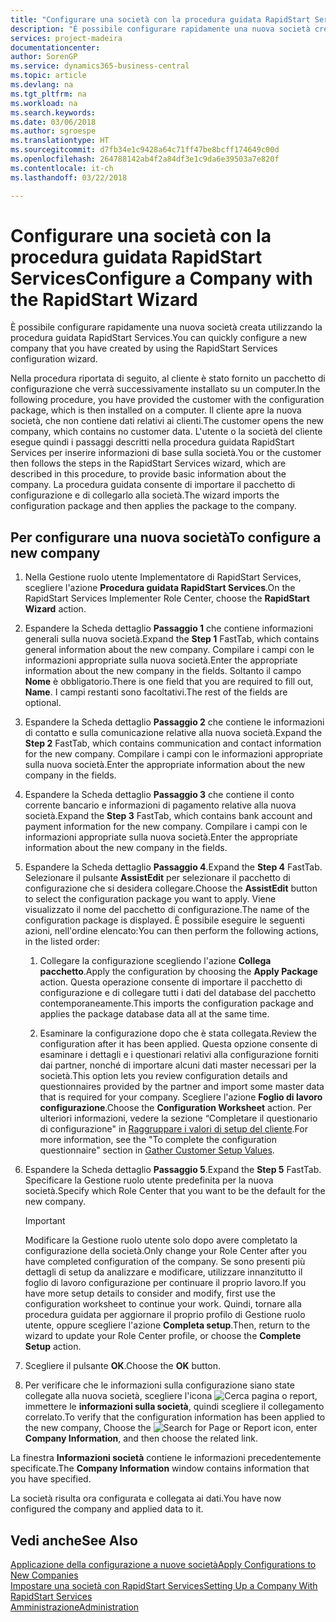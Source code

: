 ```yaml
---
title: "Configurare una società con la procedura guidata RapidStart Services"
description: "È possibile configurare rapidamente una nuova società creata utilizzando la procedura guidata RapidStart Services."
services: project-madeira
documentationcenter: 
author: SorenGP
ms.service: dynamics365-business-central
ms.topic: article
ms.devlang: na
ms.tgt_pltfrm: na
ms.workload: na
ms.search.keywords: 
ms.date: 03/06/2018
ms.author: sgroespe
ms.translationtype: HT
ms.sourcegitcommit: d7fb34e1c9428a64c71ff47be8bcff174649c00d
ms.openlocfilehash: 264788142ab4f2a84df3e1c9da6e39503a7e820f
ms.contentlocale: it-ch
ms.lasthandoff: 03/22/2018

---
```

# <a name="configure-a-company-with-the-rapidstart-wizard"></a><span data-ttu-id="26188-103">Configurare una società con la procedura guidata RapidStart Services</span><span class="sxs-lookup"><span data-stu-id="26188-103">Configure a Company with the RapidStart Wizard</span></span>
<span data-ttu-id="26188-104">È possibile configurare rapidamente una nuova società creata utilizzando la procedura guidata RapidStart Services.</span><span class="sxs-lookup"><span data-stu-id="26188-104">You can quickly configure a new company that you have created by using the RapidStart Services configuration wizard.</span></span>

<span data-ttu-id="26188-105">Nella procedura riportata di seguito, al cliente è stato fornito un pacchetto di configurazione che verrà successivamente installato su un computer.</span><span class="sxs-lookup"><span data-stu-id="26188-105">In the following procedure, you have provided the customer with the configuration package, which is then installed on a computer.</span></span> <span data-ttu-id="26188-106">Il cliente apre la nuova società, che non contiene dati relativi ai clienti.</span><span class="sxs-lookup"><span data-stu-id="26188-106">The customer opens the new company, which contains no customer data.</span></span> <span data-ttu-id="26188-107">L'utente o la società del cliente esegue quindi i passaggi descritti nella procedura guidata RapidStart Services per inserire informazioni di base sulla società.</span><span class="sxs-lookup"><span data-stu-id="26188-107">You or the customer then follows the steps in the RapidStart Services wizard, which are described in this procedure, to provide basic information about the company.</span></span> <span data-ttu-id="26188-108">La procedura guidata consente di importare il pacchetto di configurazione e di collegarlo alla società.</span><span class="sxs-lookup"><span data-stu-id="26188-108">The wizard imports the configuration package and then applies the package to the company.</span></span>  

## <a name="to-configure-a-new-company"></a><span data-ttu-id="26188-109">Per configurare una nuova società</span><span class="sxs-lookup"><span data-stu-id="26188-109">To configure a new company</span></span>  
1. <span data-ttu-id="26188-110">Nella Gestione ruolo utente Implementatore di RapidStart Services, scegliere l'azione **Procedura guidata RapidStart Services**.</span><span class="sxs-lookup"><span data-stu-id="26188-110">On the RapidStart Services Implementer Role Center, choose the **RapidStart Wizard** action.</span></span>  
2. <span data-ttu-id="26188-111">Espandere la Scheda dettaglio **Passaggio 1** che contiene informazioni generali sulla nuova società.</span><span class="sxs-lookup"><span data-stu-id="26188-111">Expand the **Step 1** FastTab, which contains general information about the new company.</span></span> <span data-ttu-id="26188-112">Compilare i campi con le informazioni appropriate sulla nuova società.</span><span class="sxs-lookup"><span data-stu-id="26188-112">Enter the appropriate information about the new company in the fields.</span></span> <span data-ttu-id="26188-113">Soltanto il campo **Nome** è obbligatorio.</span><span class="sxs-lookup"><span data-stu-id="26188-113">There is one field that you are required to fill out, **Name**.</span></span> <span data-ttu-id="26188-114">I campi restanti sono facoltativi.</span><span class="sxs-lookup"><span data-stu-id="26188-114">The rest of the fields are optional.</span></span>  
3. <span data-ttu-id="26188-115">Espandere la Scheda dettaglio **Passaggio 2** che contiene le informazioni di contatto e sulla comunicazione relative alla nuova società.</span><span class="sxs-lookup"><span data-stu-id="26188-115">Expand the **Step 2** FastTab, which contains communication and contact information for the new company.</span></span> <span data-ttu-id="26188-116">Compilare i campi con le informazioni appropriate sulla nuova società.</span><span class="sxs-lookup"><span data-stu-id="26188-116">Enter the appropriate information about the new company in the fields.</span></span>
4. <span data-ttu-id="26188-117">Espandere la Scheda dettaglio **Passaggio 3** che contiene il conto corrente bancario e informazioni di pagamento relative alla nuova società.</span><span class="sxs-lookup"><span data-stu-id="26188-117">Expand the **Step 3** FastTab, which contains bank account and payment information for the new company.</span></span> <span data-ttu-id="26188-118">Compilare i campi con le informazioni appropriate sulla nuova società.</span><span class="sxs-lookup"><span data-stu-id="26188-118">Enter the appropriate information about the new company in the fields.</span></span>  
5. <span data-ttu-id="26188-119">Espandere la Scheda dettaglio **Passaggio 4**.</span><span class="sxs-lookup"><span data-stu-id="26188-119">Expand the **Step 4** FastTab.</span></span> <span data-ttu-id="26188-120">Selezionare il pulsante **AssistEdit** per selezionare il pacchetto di configurazione che si desidera collegare.</span><span class="sxs-lookup"><span data-stu-id="26188-120">Choose the **AssistEdit** button to select the configuration package you want to apply.</span></span> <span data-ttu-id="26188-121">Viene visualizzato il nome del pacchetto di configurazione.</span><span class="sxs-lookup"><span data-stu-id="26188-121">The name of the configuration package is displayed.</span></span> <span data-ttu-id="26188-122">È possibile eseguire le seguenti azioni, nell'ordine elencato:</span><span class="sxs-lookup"><span data-stu-id="26188-122">You can then perform the following actions, in the listed order:</span></span>  

    1. <span data-ttu-id="26188-123">Collegare la configurazione scegliendo l'azione **Collega pacchetto**.</span><span class="sxs-lookup"><span data-stu-id="26188-123">Apply the configuration by choosing the **Apply Package** action.</span></span> <span data-ttu-id="26188-124">Questa operazione consente di importare il pacchetto di configurazione e di collegare tutti i dati del database del pacchetto contemporaneamente.</span><span class="sxs-lookup"><span data-stu-id="26188-124">This imports the configuration package and applies the package database data all at the same time.</span></span>  

    2. <span data-ttu-id="26188-125">Esaminare la configurazione dopo che è stata collegata.</span><span class="sxs-lookup"><span data-stu-id="26188-125">Review the configuration after it has been applied.</span></span> <span data-ttu-id="26188-126">Questa opzione consente di esaminare i dettagli e i questionari relativi alla configurazione forniti dai partner, nonché di importare alcuni dati master necessari per la società.</span><span class="sxs-lookup"><span data-stu-id="26188-126">This option lets you review configuration details and questionnaires provided by the partner and import some master data that is required for your company.</span></span> <span data-ttu-id="26188-127">Scegliere l'azione **Foglio di lavoro configurazione**.</span><span class="sxs-lookup"><span data-stu-id="26188-127">Choose the **Configuration Worksheet** action.</span></span> <span data-ttu-id="26188-128">Per ulteriori informazioni, vedere la sezione “Completare il questionario di configurazione" in [Raggruppare i valori di setup del cliente](admin-gather-customer-setup-values.md).</span><span class="sxs-lookup"><span data-stu-id="26188-128">For more information, see the "To complete the configuration questionnaire" section in [Gather Customer Setup Values](admin-gather-customer-setup-values.md).</span></span>  

6. <span data-ttu-id="26188-129">Espandere la Scheda dettaglio **Passaggio 5**.</span><span class="sxs-lookup"><span data-stu-id="26188-129">Expand the **Step 5** FastTab.</span></span> <span data-ttu-id="26188-130">Specificare la Gestione ruolo utente predefinita per la nuova società.</span><span class="sxs-lookup"><span data-stu-id="26188-130">Specify which Role Center that you want to be the default for the new company.</span></span>  

    > [!IMPORTANT]  
    >  <span data-ttu-id="26188-131">Modificare la Gestione ruolo utente solo dopo avere completato la configurazione della società.</span><span class="sxs-lookup"><span data-stu-id="26188-131">Only change your Role Center after you have completed configuration of the company.</span></span> <span data-ttu-id="26188-132">Se sono presenti più dettagli di setup da analizzare e modificare, utilizzare innanzitutto il foglio di lavoro configurazione per continuare il proprio lavoro.</span><span class="sxs-lookup"><span data-stu-id="26188-132">If you have more setup details to consider and modify, first use the configuration worksheet to continue your work.</span></span> <span data-ttu-id="26188-133">Quindi, tornare alla procedura guidata per aggiornare il proprio profilo di Gestione ruolo utente, oppure scegliere l'azione **Completa setup**.</span><span class="sxs-lookup"><span data-stu-id="26188-133">Then, return to the wizard to update your Role Center profile, or choose the **Complete Setup** action.</span></span>

7. <span data-ttu-id="26188-134">Scegliere il pulsante **OK**.</span><span class="sxs-lookup"><span data-stu-id="26188-134">Choose the **OK** button.</span></span>  
8. <span data-ttu-id="26188-135">Per verificare che le informazioni sulla configurazione siano state collegate alla nuova società, scegliere l'icona ![Cerca pagina o report](media/ui-search/search_small.png "icona Cerca pagina o report"), immettere le **informazioni sulla società**, quindi scegliere il collegamento correlato.</span><span class="sxs-lookup"><span data-stu-id="26188-135">To verify that the configuration information has been applied to the new company, Choose the ![Search for Page or Report](media/ui-search/search_small.png "Search for Page or Report icon") icon, enter **Company Information**, and then choose the related link.</span></span>

<span data-ttu-id="26188-136">La finestra **Informazioni società** contiene le informazioni precedentemente specificate.</span><span class="sxs-lookup"><span data-stu-id="26188-136">The **Company Information** window contains information that you have specified.</span></span>   

<span data-ttu-id="26188-137">La società risulta ora configurata e collegata ai dati.</span><span class="sxs-lookup"><span data-stu-id="26188-137">You have now configured the company and applied data to it.</span></span>  

## <a name="see-also"></a><span data-ttu-id="26188-138">Vedi anche</span><span class="sxs-lookup"><span data-stu-id="26188-138">See Also</span></span>  
[<span data-ttu-id="26188-139">Applicazione della configurazione a nuove società</span><span class="sxs-lookup"><span data-stu-id="26188-139">Apply Configurations to New Companies</span></span>](admin-apply-configuration-to-new-companies.md)  
[<span data-ttu-id="26188-140">Impostare una società con RapidStart Services</span><span class="sxs-lookup"><span data-stu-id="26188-140">Setting Up a Company With RapidStart Services</span></span>](admin-set-up-a-company-with-rapidstart.md)  
[<span data-ttu-id="26188-141">Amministrazione</span><span class="sxs-lookup"><span data-stu-id="26188-141">Administration</span></span>](admin-setup-and-administration.md)

